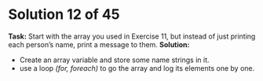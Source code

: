 # Solution 12 of 45

**Task:** Start with the array you used in Exercise 11, but instead of just printing each person’s name, print a message to them.
**Solution:** 
- Create an array variable and store some name strings in it.
- use a loop *(for, foreach)* to go the array and log its elements one by one.